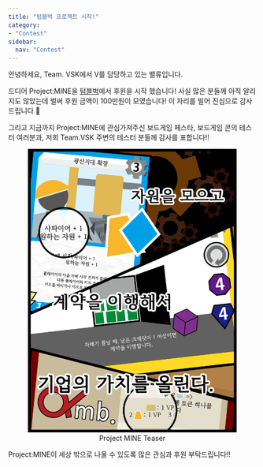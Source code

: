 ```yaml
---
title: "텀블벅 프로젝트 시작!"
category:
- "Contest"
sidebar:
  nav: "Contest"
---
```


안녕하세요, Team. VSK에서 V를 담당하고 있는 밸류입니다. 

드디어 Project:MINE을 [텀블벅]("tumblbug/project_mine")에서 후원을 시작 했습니다! 사실 많은 분들께 아직 알리지도 않았는데 벌써 후원 금액이 100만원이 모였습니다! 이 자리를 빌어 진심으로 감사드립니다 :pray: 

그리고 지금까지 Project:MINE에 관심가져주신 보드게임 페스타, 보드게임 콘의 테스터 여러분과, 저희 Team.VSK 주변의 테스터 분들께 감사를 표합니다!!

<figure align = "center"><img src="/assets/image/shortcut.png" alt="Project MINE 티저"> <figcaption><center>Project MINE Teaser</center></figcaption></figure>

Project:MINE이 세상 밖으로 나올 수 있도록 많은 관심과 후원 부탁드립니다!!